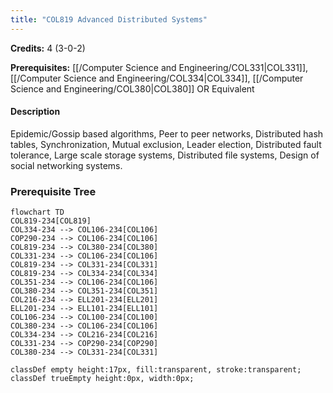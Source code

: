 ```yaml
---
title: "COL819 Advanced Distributed Systems"
---
```

**Credits:** 4 (3-0-2)

**Prerequisites:** [[/Computer Science and Engineering/COL331|COL331]], [[/Computer Science and Engineering/COL334|COL334]], [[/Computer Science and Engineering/COL380|COL380]] OR Equivalent

#### Description
Epidemic/Gossip based algorithms, Peer to peer networks, Distributed hash tables, Synchronization, Mutual exclusion, Leader election, Distributed fault tolerance, Large scale storage systems, Distributed file systems, Design of social networking systems.

### Prerequisite Tree

```mermaid
flowchart TD
COL819-234[COL819]
COL334-234 --> COL106-234[COL106]
COP290-234 --> COL106-234[COL106]
COL819-234 --> COL380-234[COL380]
COL331-234 --> COL106-234[COL106]
COL819-234 --> COL331-234[COL331]
COL819-234 --> COL334-234[COL334]
COL351-234 --> COL106-234[COL106]
COL380-234 --> COL351-234[COL351]
COL216-234 --> ELL201-234[ELL201]
ELL201-234 --> ELL101-234[ELL101]
COL106-234 --> COL100-234[COL100]
COL380-234 --> COL106-234[COL106]
COL334-234 --> COL216-234[COL216]
COL331-234 --> COP290-234[COP290]
COL380-234 --> COL331-234[COL331]

classDef empty height:17px, fill:transparent, stroke:transparent;
classDef trueEmpty height:0px, width:0px;
```